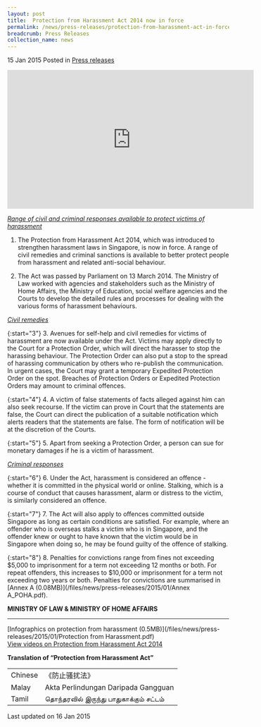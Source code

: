 ```yaml
---
layout: post
title:  Protection from Harassment Act 2014 now in force
permalink: /news/press-releases/protection-from-harassment-act-in-force
breadcrumb: Press Releases
collection_name: news
---
```


15 Jan 2015 Posted in [Press releases](/news/press-releases)

<div class="bp-youtube">
<iframe title="video on protection from harassment" width="560" height="315" src="https://www.youtube.com/embed/EvzCO4R2me8" frameborder="0" allow="accelerometer; autoplay; encrypted-media; gyroscope; picture-in-picture" allowfullscreen></iframe>
</div>




*<u>Range of civil and criminal responses available to protect victims of harassment</u>*

1. The Protection from Harassment Act 2014, which was introduced to strengthen harassment laws in Singapore, is now in force. A range of civil remedies and criminal sanctions is available to better protect people from harassment and related anti-social behaviour.

2. The Act was passed by Parliament on 13 March 2014. The Ministry of Law worked with agencies and stakeholders such as the Ministry of Home Affairs, the Ministry of Education, social welfare agencies and the Courts to develop the detailed rules and processes for dealing with the various forms of harassment behaviours.

*<u>Civil remedies</u>*

{:start="3"}
3. Avenues for self-help and civil remedies for victims of harassment are now available under the Act. Victims may apply directly to the Court for a Protection Order, which will direct the harasser to stop the harassing behaviour. The Protection Order can also put a stop to the spread of harassing communication by others who re-publish the communication. In urgent cases, the Court may grant a temporary Expedited Protection Order on the spot. Breaches of Protection Orders or Expedited Protection Orders may amount to criminal offences.

{:start="4"}
4. A victim of false statements of facts alleged against him can also seek recourse. If the victim can prove in Court that the statements are false, the Court can direct the publication of a suitable notification which alerts readers that the statements are false. The form of notification will be at the discretion of the Courts.

{:start="5"}
5. Apart from seeking a Protection Order, a person can sue for monetary damages if he is a victim of harassment.


*<u>Criminal responses</u>*

{:start="6"}
6. Under the Act, harassment is considered an offence - whether it is committed in the physical world or online. Stalking, which is a course of conduct that causes harassment, alarm or distress to the victim, is similarly considered an offence.

{:start="7"}
7. The Act will also apply to offences committed outside Singapore as long as certain conditions are satisfied. For example, where an offender who is overseas stalks a victim who is in Singapore, and the offender knew or ought to have known that the victim would be in Singapore when doing so, he may be found guilty of the offence of stalking.

{:start="8"}
8. Penalties for convictions range from fines not exceeding $5,000 to imprisonment for a term not exceeding 12 months or both. For repeat offenders, this increases to $10,000 or imprisonment for a term not exceeding two years or both. Penalties for convictions are summarised in [Annex A (0.08MB)](/files/news/press-releases/2015/01/Annex A_POHA.pdf).

**MINISTRY OF LAW & MINISTRY OF HOME AFFAIRS**

---

[Infographics on protection from harassment (0.5MB)](/files/news/press-releases/2015/01/Protection from Harassment.pdf)  
[View videos on Protection from Harassment Act 2014](/news/others/protection-from-harassment)

**Translation of “Protection from Harassment Act”**

<table class="table-h">

<tr style="display: none;">
  <th>Language</th>
  <th>Translation</th>
</tr>  
  
<tr>
<td>Chinese</td>

<td>《防止骚扰法》</td>
</tr>
<tr>
<td>Malay</td>
<td>Akta Perlindungan Daripada Gangguan</td>
</tr>

<tr>
<td>Tamil</td>
<td>தொந்தரவில் இருந்து பாதுகாக்கும் சட்டம்</td>
</tr>
</table>



<p class="right-side-updated">Last updated on 16 Jan 2015
</p>


